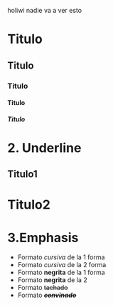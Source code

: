 holiwi nadie va a ver esto

# Titulo
## Titulo
### Titulo
#### Titulo
##### Titulo

# 2. Underline

Titulo1 
---

Titulo2
===

# 3.Emphasis
- Formato *cursiva* de la 1 forma
- Formato _cursiva_ de la 2 forma
- Formato **negrita** de la 1 forma 
- Formato __negrita__ de la 2 
- Formato ~~tachado~~
- Formato ~~__*convinado*__~~